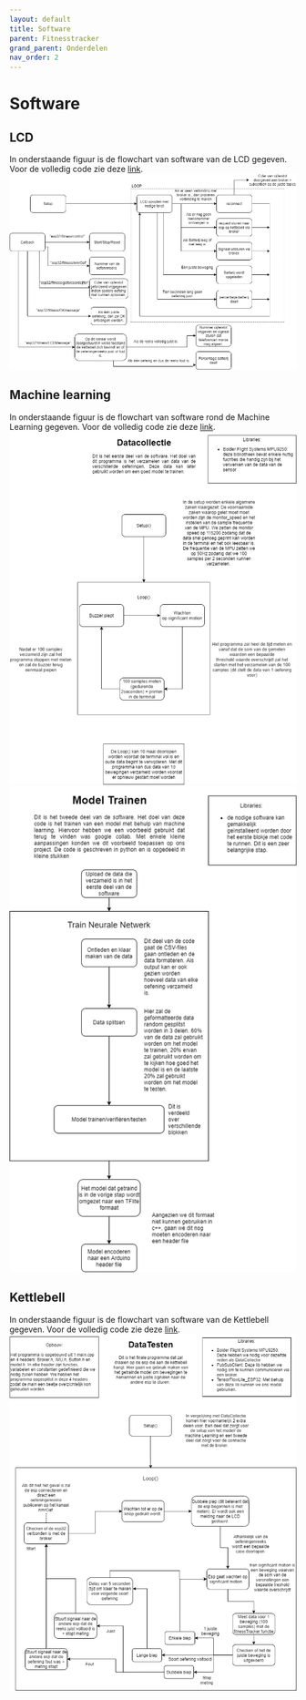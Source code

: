 ```yaml
---
layout: default
title: Software
parent: Fitnesstracker
grand_parent: Onderdelen
nav_order: 2
---
```


# Software

## LCD
In onderstaande figuur is de flowchart van software van de LCD gegeven. Voor de volledig code zie deze [link](https://github.com/FitnessTrackerpuzzle/CodeLCDmetMQTT-finaal-.git).
![FlowchartSoftwareLCD](FlowchartSoftwareLCD.png ) 

## Machine learning
In onderstaande figuur is de flowchart van software rond de Machine Learning gegeven. Voor de volledig code zie deze [link](https://github.com/FitnessTrackerpuzzle/CodeLCDmetMQTT-finaal-.git).
![Datacollectie](Datacollectie.png )
![modelTrainen](modelTrainen.png )

## Kettlebell
In onderstaande figuur is de flowchart van software van de Kettlebell gegeven. Voor de volledig code zie deze [link](https://github.com/FitnessTrackerpuzzle/CodeLCDmetMQTT-finaal-.git).
![DataTesten](DataTesten.png )
